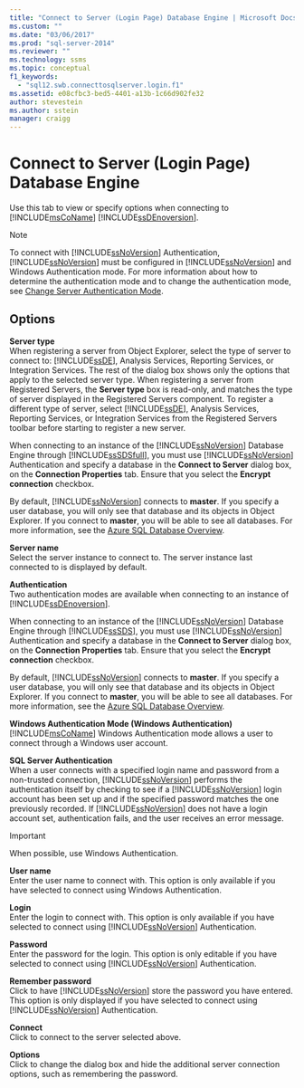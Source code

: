 ```yaml
---
title: "Connect to Server (Login Page) Database Engine | Microsoft Docs"
ms.custom: ""
ms.date: "03/06/2017"
ms.prod: "sql-server-2014"
ms.reviewer: ""
ms.technology: ssms
ms.topic: conceptual
f1_keywords: 
  - "sql12.swb.connecttosqlserver.login.f1"
ms.assetid: e08cfbc3-bed5-4401-a13b-1c66d902fe32
author: stevestein
ms.author: sstein
manager: craigg
---
```

# Connect to Server (Login Page) Database Engine
  Use this tab to view or specify options when connecting to [!INCLUDE[msCoName](../../includes/msconame-md.md)] [!INCLUDE[ssDEnoversion](../../includes/ssdenoversion-md.md)].  
  
> [!NOTE]  
>  To connect with [!INCLUDE[ssNoVersion](../../includes/ssnoversion-md.md)] Authentication, [!INCLUDE[ssNoVersion](../../includes/ssnoversion-md.md)] must be configured in [!INCLUDE[ssNoVersion](../../includes/ssnoversion-md.md)] and Windows Authentication mode. For more information about how to determine the authentication mode and to change the authentication mode, see [Change Server Authentication Mode](../../database-engine/configure-windows/change-server-authentication-mode.md).  
  
## Options  
 **Server type**  
 When registering a server from Object Explorer, select the type of server to connect to: [!INCLUDE[ssDE](../../includes/ssde-md.md)], Analysis Services, Reporting Services, or Integration Services. The rest of the dialog box shows only the options that apply to the selected server type. When registering a server from Registered Servers, the **Server type** box is read-only, and matches the type of server displayed in the Registered Servers component. To register a different type of server, select [!INCLUDE[ssDE](../../includes/ssde-md.md)], Analysis Services, Reporting Services, or Integration Services from the Registered Servers toolbar before starting to register a new server.  
  
 When connecting to an instance of the [!INCLUDE[ssNoVersion](../../includes/ssnoversion-md.md)] Database Engine through [!INCLUDE[ssSDSfull](../../includes/sssdsfull-md.md)], you must use [!INCLUDE[ssNoVersion](../../includes/ssnoversion-md.md)] Authentication and specify a database in the **Connect to Server** dialog box, on the **Connection Properties** tab. Ensure that you select the **Encrypt connection** checkbox.  
  
 By default, [!INCLUDE[ssNoVersion](../../includes/ssnoversion-md.md)] connects to **master**. If you specify a user database, you will only see that database and its objects in Object Explorer. If you connect to **master**, you will be able to see all databases. For more information, see the [Azure SQL Database Overview](/azure/sql-database/sql-database-technical-overview).  
  
 **Server name**  
 Select the server instance to connect to. The server instance last connected to is displayed by default.  
  
 **Authentication**  
 Two authentication modes are available when connecting to an instance of [!INCLUDE[ssDEnoversion](../../includes/ssdenoversion-md.md)].  
  
 When connecting to an instance of the [!INCLUDE[ssNoVersion](../../includes/ssnoversion-md.md)] Database Engine through [!INCLUDE[ssSDS](../../includes/sssds-md.md)], you must use [!INCLUDE[ssNoVersion](../../includes/ssnoversion-md.md)] Authentication and specify a database in the **Connect to Server** dialog box, on the **Connection Properties** tab. Ensure that you select the **Encrypt connection** checkbox.  
  
 By default, [!INCLUDE[ssNoVersion](../../includes/ssnoversion-md.md)] connects to **master**. If you specify a user database, you will only see that database and its objects in Object Explorer. If you connect to **master**, you will be able to see all databases. For more information, see the [Azure SQL Database Overview](/azure/sql-database/sql-database-technical-overview).  
  
 **Windows Authentication Mode (Windows Authentication)**  
 [!INCLUDE[msCoName](../../includes/msconame-md.md)] Windows Authentication mode allows a user to connect through a Windows user account.  
  
 **SQL Server Authentication**  
 When a user connects with a specified login name and password from a non-trusted connection, [!INCLUDE[ssNoVersion](../../includes/ssnoversion-md.md)] performs the authentication itself by checking to see if a [!INCLUDE[ssNoVersion](../../includes/ssnoversion-md.md)] login account has been set up and if the specified password matches the one previously recorded. If [!INCLUDE[ssNoVersion](../../includes/ssnoversion-md.md)] does not have a login account set, authentication fails, and the user receives an error message.  
  
> [!IMPORTANT]  
>  When possible, use Windows Authentication.  
  
 **User name**  
 Enter the user name to connect with. This option is only available if you have selected to connect using Windows Authentication.  
  
 **Login**  
 Enter the login to connect with. This option is only available if you have selected to connect using [!INCLUDE[ssNoVersion](../../includes/ssnoversion-md.md)] Authentication.  
  
 **Password**  
 Enter the password for the login. This option is only editable if you have selected to connect using [!INCLUDE[ssNoVersion](../../includes/ssnoversion-md.md)] Authentication.  
  
 **Remember password**  
 Click to have [!INCLUDE[ssNoVersion](../../includes/ssnoversion-md.md)] store the password you have entered. This option is only displayed if you have selected to connect using [!INCLUDE[ssNoVersion](../../includes/ssnoversion-md.md)] Authentication.  
  
 **Connect**  
 Click to connect to the server selected above.  
  
 **Options**  
 Click to change the dialog box and hide the additional server connection options, such as remembering the password.  
  
  
